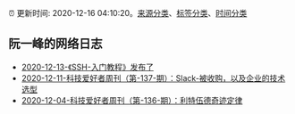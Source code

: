 :alarm_clock: 更新时间: 2020-12-16 04:10:20。[来源分类](../README.md)、[标签分类](../TAGS.md)、[时间分类](../TIMELINE.md)

## 阮一峰的网络日志




- [2020-12-13-《SSH-入门教程》发布了](http://www.ruanyifeng.com/blog/2020/12/ssh-tutorial.html) 
- [2020-12-11-科技爱好者周刊（第-137-期）：Slack-被收购，以及企业的技术选型](http://www.ruanyifeng.com/blog/2020/12/weekly-issue-137.html) 
- [2020-12-04-科技爱好者周刊（第-136-期）：利特伍德奇迹定律](http://www.ruanyifeng.com/blog/2020/12/weekly-issue-136.html) 